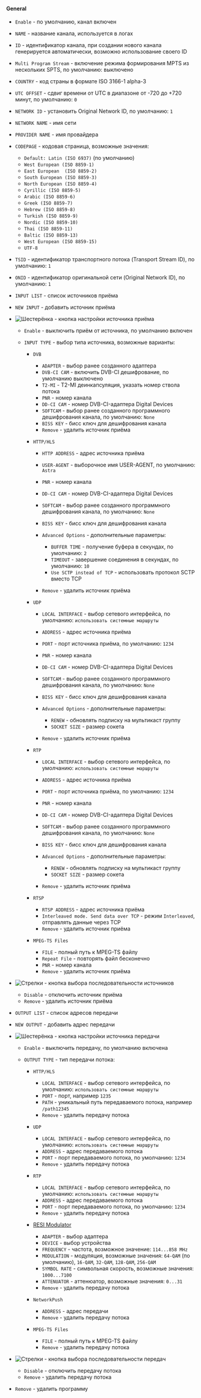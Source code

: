 #### General

- `Enable` - по умолчанию, канал включен

- `NAME` - название канала, используется в логах

- `ID` - идентификатор канала, при создании нового канала генерируется автоматически, возможно использование своего ID
  
- `Multi Program Stream` - включение режима формирования MPTS из нескольких SPTS, по умолчанию: выключено

- `COUNTRY` - код страны в формате ISO 3166-1 alpha-3

- `UTC OFFSET` - сдвиг времени от UTC в диапазоне от -720 до +720 минут, по умолчанию: `0`

- `NETWORK ID` - установить Original Network ID, по умолчанию: `1`

- `NETWORK NAME` - имя сети

- `PROVIDER NAME` - имя провайдера

- `CODEPAGE` - кодовая страница, возможные значения:

  - `Default: Latin (ISO 6937)` (по умолчанию)
  - `West European (ISO 8859-1)`
  - `East European  (ISO 8859-2)`
  - `South European (ISO 8859-3)`
  - `North European (ISO 8859-4)`
  - `Cyrillic (ISO 8859-5)`
  - `Arabic (ISO 8859-6)`
  - `Greek (ISO 8859-7)`
  - `Hebrew (ISO 8859-8)`
  - `Turkish (ISO 8859-9)`
  - `Nordic (ISO 8859-10)`
  - `Thai (ISO 8859-11)`
  - `Baltic (ISO 8859-13)`
  - `West European (ISO 8859-15)`
  - `UTF-8`

- `TSID` - идентификатор транспортного потока (Transport Stream ID), по умолчанию: `1`

- `ONID` - идентификатор оригинальной сети (Original Network ID), по умолчанию: `1`

- `INPUT LIST` - список источников приёма

- `NEW INPUT` - добавить источник приёма

- ![Шестерёнка](http://i12.pixs.ru/storage/5/0/5/shesterenk_2358084_27824505.png) - кнопка настройки источника приёма

  - `Enable` - выключить приём от источника, по умолчанию включен
  - `INPUT TYPE` - выбор типа источника, возможные варианты:
      
    - `DVB`
      - `ADAPTER` - выбор ранее созданного адаптера
      - `DVB-CI CAM` - включить DVB-CI дешифрование, по умолчанию выключено
      - `T2-MI` - T2-MI деинкапсуляция, указать номер ствола потока
      - `PNR` - номер канала
      - `DD-CI CAM` - номер DVB-CI-адаптера Digital Devices
      - `SOFTCAM` - выбор ранее созданного программного дешифрования канала, по умолчанию: `None`
      - `BISS KEY` - бисс ключ для дешифрования канала
      - `Remove` - удалить источник приёма
      
    - `HTTP/HLS`
      - `HTTP ADDRESS` - адрес источника приёма
      - `USER-AGENT` - выборочное имя USER-AGENT, по умолчанию: `Astra`
      - `PNR` - номер канала
      - `DD-CI CAM` - номер DVB-CI-адаптера Digital Devices
      - `SOFTCAM` - выбор ранее созданного программного дешифрования канала, по умолчанию: `None`
      - `BISS KEY` - бисс ключ для дешифрования канала
      - `Advanced Options` - дополнительные параметры:
      
        - `BUFFER TIME` - получение буфера в секундах, по умолчанию: `2`
        - `TIMEOUT` - завершение соединения в секундах, по умолчанию: `10`
        - `Use SCTP instead of TCP` - использовать протокол SCTP вместо TCP
      
      - `Remove` - удалить источник приёма
      
    - `UDP`
      - `LOCAL INTERFACE` - выбор сетевого интерфейса, по умолчанию: `использовать системные маршруты`
      - `ADDRESS` - адрес источника приёма
      - `PORT` - порт источника приёма, по умолчанию: `1234`
      - `PNR` - номер канала
      - `DD-CI CAM` - номер DVB-CI-адаптера Digital Devices
      - `SOFTCAM` - выбор ранее созданного программного дешифрования канала, по умолчанию: `None`
      - `BISS KEY` - бисс ключ для дешифрования канала
      - `Advanced Options` - дополнительные параметры:
      
        - `RENEW` - обновлять подписку на мультикаст группу
        - `SOCKET SIZE` - размер сокета
        
      - `Remove` - удалить источник приёма
      
    - `RTP`
      - `LOCAL INTERFACE` - выбор сетевого интерфейса, по умолчанию: `использовать системные маршруты`
      - `ADDRESS` - адрес источника приёма
      - `PORT` - порт источника приёма, по умолчанию: `1234`
      - `PNR` - номер канала
      - `DD-CI CAM` - номер DVB-CI-адаптера Digital Devices
      - `SOFTCAM` - выбор ранее созданного программного дешифрования канала, по умолчанию: `None`
      - `BISS KEY` - бисс ключ для дешифрования канала
      - `Advanced Options` - дополнительные параметры:
      
        - `RENEW` - обновлять подписку на мультикаст группу
        - `SOCKET SIZE` - размер сокета
        
      - `Remove` - удалить источник приёма
      
    - `RTSP`
      - `RTSP ADDRESS` - адрес источника приёма
      - `Interleaved mode. Send data over TCP` - режим `Interleaved`, отправлять данные через TCP
      - `Remove` - удалить источник приёма
      
    - `MPEG-TS Files`
      - `FILE` - полный путь к MPEG-TS файлу
      - `Repeat File` - повторять файл бесконечно
      - `PNR` - номер канала
      - `Remove` - удалить источник приёма
      
- ![Стрелки](http://i12.pixs.ru/storage/6/0/6/strelkipng_7274378_27824606.png) - кнопка выбора последовательности источников

  - `Disable` - отключить источник приёма
  - `Remove` - удалить источник приёма

- `OUTPUT LIST` - список адресов передачи

- `NEW OUTPUT` - добавить адрес передачи 

- ![Шестерёнка](http://i12.pixs.ru/storage/5/0/5/shesterenk_2358084_27824505.png) - кнопка настройки источника передачи

  - `Enable` - выключить передачу, по умолчанию включена
  - `OUTPUT TYPE` - тип передачи потока:
    
    - `HTTP/HLS`
      - `LOCAL INTERFACE` - выбор сетевого интерфейса, по умолчанию: `использовать системные маршруты`
      - `PORT` - порт, например `1235`
      - `PATH` - уникальный путь передаваемого потока, например `/path12345`
      - `Remove` - удалить передачу потока
    
    - `UDP`
      - `LOCAL INTERFACE` - выбор сетевого интерфейса, по умолчанию: `использовать системные маршруты`
      - `ADDRESS` - адрес передаваемого потока
      - `PORT` - порт передаваемого потока, по умолчанию: `1234`
      - `Remove` - удалить передачу потока
      
    - `RTP`
      - `LOCAL INTERFACE` - выбор сетевого интерфейса, по умолчанию: `использовать системные маршруты`
      - `ADDRESS` - адрес передаваемого потока
      - `PORT` - порт передаваемого потока, по умолчанию: `1234`
      - `Remove` - удалить передачу потока
      
    - [RESI Modulator](https://cesbo.com/ru/digitaldevices/fsm8-modulator/)
      - `ADAPTER` - выбор адаптера
      - `DEVICE` - выбор устройства
      - `FREQUENCY` - частота, возможное значение: `114...858 MHz`
      - `MODULATION` - модуляция, возможные значения: `64-QAM` (по умолчанию), `16-QAM`, `32-QAM`, `128-QAM`, `256-QAM`
      - `SYMBOL RATE` - символьная скорость, возможные значения: `1000...7100`
      - `ATTENUATOR` - аттенюатор, возможные значения: `0...31`
      - `Remove` - удалить передачу потока
      
    - `NetworkPush`
      - `ADDRESS` - адрес передачи
      - `Remove` - удалить передачу потока
      
    - `MPEG-TS Files`
      - `FILE` - полный путь к MPEG-TS файлу
      - `Remove` - удалить передачу потока
      
- ![Стрелки](http://i12.pixs.ru/storage/6/0/6/strelkipng_7274378_27824606.png) - кнопка выбора последовательности передач  
  - `Disable` - отключить передачу потока
  - `Remove` - удалить передачу потока
  
- `Remove` - удалить программу
